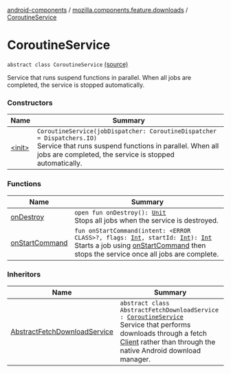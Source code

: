 [android-components](../../index.md) / [mozilla.components.feature.downloads](../index.md) / [CoroutineService](./index.md)

# CoroutineService

`abstract class CoroutineService` [(source)](https://github.com/mozilla-mobile/android-components/blob/master/components/feature/downloads/src/main/java/mozilla/components/feature/downloads/CoroutineService.kt#L23)

Service that runs suspend functions in parallel.
When all jobs are completed, the service is stopped automatically.

### Constructors

| Name | Summary |
|---|---|
| [&lt;init&gt;](-init-.md) | `CoroutineService(jobDispatcher: CoroutineDispatcher = Dispatchers.IO)`<br>Service that runs suspend functions in parallel. When all jobs are completed, the service is stopped automatically. |

### Functions

| Name | Summary |
|---|---|
| [onDestroy](on-destroy.md) | `open fun onDestroy(): `[`Unit`](https://kotlinlang.org/api/latest/jvm/stdlib/kotlin/-unit/index.html)<br>Stops all jobs when the service is destroyed. |
| [onStartCommand](on-start-command.md) | `fun onStartCommand(intent: <ERROR CLASS>?, flags: `[`Int`](https://kotlinlang.org/api/latest/jvm/stdlib/kotlin/-int/index.html)`, startId: `[`Int`](https://kotlinlang.org/api/latest/jvm/stdlib/kotlin/-int/index.html)`): `[`Int`](https://kotlinlang.org/api/latest/jvm/stdlib/kotlin/-int/index.html)<br>Starts a job using [onStartCommand](#) then stops the service once all jobs are complete. |

### Inheritors

| Name | Summary |
|---|---|
| [AbstractFetchDownloadService](../-abstract-fetch-download-service/index.md) | `abstract class AbstractFetchDownloadService : `[`CoroutineService`](./index.md)<br>Service that performs downloads through a fetch [Client](../../mozilla.components.concept.fetch/-client/index.md) rather than through the native Android download manager. |
